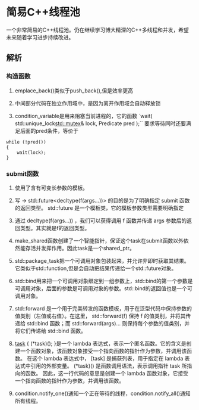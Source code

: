 # 简易C++线程池

一个非常简易的C++线程池。仍在继续学习博大精深的C++多线程和并发，希望未来随着学习进步持续改进。

## 解析
### 构造函数
1. emplace_back()类似于push_back(),但是效率更高

2. 中间部分代码在独立作用域中，是因为离开作用域会自动释放锁

3. condition_variable是用来阻塞当前进程的，它的函数 `wait( std::unique_lock<std::mutex>& lock, Predicate pred );``
要求等待同时还要满足后面的pred条件，等价于
```
while (!pred())
{
    wait(lock);
}
```

### submit函数
1. 使用了含有可变长参数的模板。

2. 写  -> std::future<decltype(f(args...))>  的目的是为了明确指定  submit  函数的返回类型。 std::future  是一个模板类，它的模板参数类型需要明确指定

3. 通过  decltype(f(args...)) ，我们可以获得调用  f  函数并传递  args  参数后的返回类型。其实就是f的返回类型。

4. make_shared函数创建了一个智能指针，保证这个task在submit函数以外依然能存活并发挥作用。因此task是一个shared_ptr。

5. std::package_task把一个可调用对象包装起来，并允许非即时获取其结果。它类似于std::function,但是会自动把结果传递给一个std::future对象。

6. std::bind用来把一个可调用对象绑定到一组参数上，std::bind的第一个参数是可调用对象，后面的参数是可调用对象的参数。std::bind的返回值也是一个可调用对象。

7. std::forward  是一个用于完美转发的函数模板，用于在泛型代码中保持参数的值类别（左值或右值）。在这里， std::forward<F>(f)  保持  f  的值类别，并将其传递给  std::bind  函数；而  std::forward<Args>(args)...  则保持每个参数的值类别，并将它们传递给  std::bind  函数。

8. [task]() { (*task)(); }是一个 lambda 表达式，表示一个匿名函数。它的含义是创建一个函数对象，该函数对象接受一个指向函数的指针作为参数，并调用该函数。 
在这个 lambda 表达式中， [task]  是捕获列表，用于指定在 lambda 表达式中引用的外部变量。 (*task)()  是函数调用语法，表示调用指针  task  所指向的函数。 
因此，这一行代码的意思是创建一个 lambda 函数对象，它接受一个指向函数的指针作为参数，并调用该函数。


9. condition.notify_one()通知一个正在等待的线程，condition.notify_all()通知所有线程。
